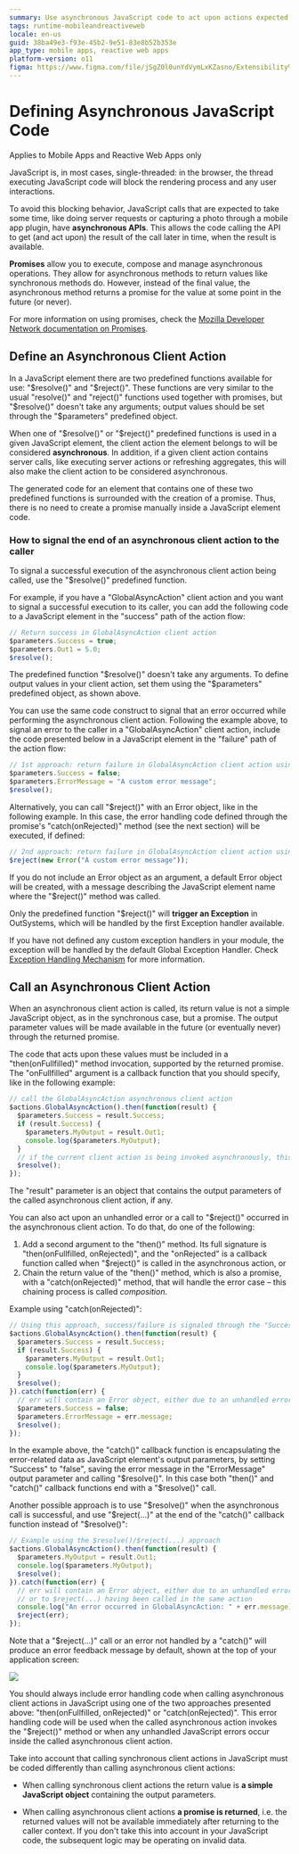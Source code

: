 ```yaml
---
summary: Use asynchronous JavaScript code to act upon actions expected to take some time.
tags: runtime-mobileandreactiveweb
locale: en-us
guid: 38ba49e3-f93e-45b2-9e51-83e8b52b353e
app_type: mobile apps, reactive web apps
platform-version: o11
figma: https://www.figma.com/file/jSgZ0l0unYdVymLxKZasno/Extensibility%20and%20Integration?node-id=410:43
---
```


# Defining Asynchronous JavaScript Code

<div class="info" markdown="1">

Applies to Mobile Apps and Reactive Web Apps only

</div>

JavaScript is, in most cases, single-threaded: in the browser, the thread executing JavaScript code will block the rendering process and any user interactions.

To avoid this blocking behavior, JavaScript calls that are expected to take some time, like doing server requests or capturing a photo through a mobile app plugin, have **asynchronous APIs**. This allows the code calling the API to get (and act upon) the result of the call later in time, when the result is available.

**Promises** allow you to execute, compose and manage asynchronous operations. They allow for asynchronous methods to return values like synchronous methods do. However, instead of the final value, the asynchronous method returns a promise for the value at some point in the future (or never).

For more information on using promises, check the [Mozilla Developer Network documentation on Promises](<https://developer.mozilla.org/en/docs/Web/JavaScript/Reference/Global_Objects/Promise>).

## Define an Asynchronous Client Action

In a JavaScript element there are two predefined functions available for use: "$resolve()" and "$reject()". These functions are very similar to the usual "resolve()" and "reject()" functions used together with promises, but "$resolve()" doesn't take any arguments; output values should be set through the "$parameters" predefined object.

When one of "$resolve()" or "$reject()" predefined functions is used in a given JavaScript element, the client action the element belongs to will be considered **asynchronous**. In addition, if a given client action contains server calls, like executing server actions or refreshing aggregates, this will also make the client action to be considered asynchronous.

The generated code for an element that contains one of these two predefined functions is surrounded with the creation of a promise. Thus, there is no need to create a promise manually inside a JavaScript element code.

### How to signal the end of an asynchronous client action to the caller

To signal a successful execution of the asynchronous client action being called, use the "$resolve()" predefined function.

For example, if you have a "GlobalAsyncAction" client action and you want to signal a successful execution to its caller, you can add the following code to a JavaScript element in the "success" path of the action flow:

```javascript
// Return success in GlobalAsyncAction client action
$parameters.Success = true;
$parameters.Out1 = 5.0;
$resolve();
```

The predefined function "$resolve()" doesn't take any arguments. To define output values in your client action, set them using the "$parameters" predefined object, as shown above.

You can use the same code construct to signal that an error occurred while performing the asynchronous client action. Following the example above, to signal an error to the caller in a "GlobalAsyncAction" client action, include the code presented below in a JavaScript element in the "failure" path of the action flow:

```javascript
// 1st approach: return failure in GlobalAsyncAction client action using an output parameter
$parameters.Success = false;
$parameters.ErrorMessage = "A custom error message"; 
$resolve();
```

Alternatively, you can call "$reject()" with an Error object, like in the following example. In this case, the error handling code defined through the promise's "catch(onRejected)" method (see the next section) will be executed, if defined:

```javascript
// 2nd approach: return failure in GlobalAsyncAction client action using $reject(...)
$reject(new Error("A custom error message"));
```

If you do not include an Error object as an argument, a default Error object will be created, with a message describing the JavaScript element name where the "$reject()" method was called.

<div class="info" markdown="1">

Only the predefined function "$reject()" will **trigger an Exception** in OutSystems, which will be handled by the first Exception handler available.

If you have not defined any custom exception handlers in your module, the exception will be handled by the default Global Exception Handler. Check [Exception Handling Mechanism](<../../../develop/logic/exceptions/handling-mechanism.md>) for more information.

</div>


## Call an Asynchronous Client Action

When an asynchronous client action is called, its return value is not a simple JavaScript object, as in the synchronous case, but a promise. The output parameter values will be made available in the future (or eventually never) through the returned promise.

The code that acts upon these values must be included in a "then(onFullfilled)" method invocation, supported by the returned promise. The "onFullfilled" argument is a callback function that you should specify, like in the following example:

```javascript
// call the GlobalAsyncAction asynchronous client action
$actions.GlobalAsyncAction().then(function(result) {
  $parameters.Success = result.Success;
  if (result.Success) {
    $parameters.MyOutput = result.Out1;
    console.log($parameters.MyOutput);
  }
  // if the current client action is being invoked asynchronously, this call will resolve its promise
  $resolve();
});
```

The "result" parameter is an object that contains the output parameters of the called asynchronous client action, if any.

You can also act upon an unhandled error or a call to "$reject()" occurred in the asynchronous client action. To do that, do one of the following:

1. Add a second argument to the "then()" method. Its full signature is "then(onFullfilled, onRejected)", and the "onRejected" is a callback function called when "$reject()" is called in the asynchronous action, or 
1. Chain the return value of the "then()" method, which is also a promise, with a "catch(onRejected)" method, that will handle the error case – this chaining process is called _composition_. 

Example using "catch(onRejected)":

```javascript 
// Using this approach, success/failure is signaled through the "Success" output parameter
$actions.GlobalAsyncAction().then(function(result) {
  $parameters.Success = result.Success;
  if (result.Success) {
    $parameters.MyOutput = result.Out1;
    console.log($parameters.MyOutput);
  }
  $resolve();
}).catch(function(err) {
  // err will contain an Error object, either due to an unhandled error or to $reject(...) having been called
  $parameters.Success = false;
  $parameters.ErrorMessage = err.message;
  $resolve();
});
```

In the example above, the "catch()" callback function is encapsulating the error-related data as JavaScript element's output parameters, by setting "Success" to "false", saving the error message in the "ErrorMessage" output parameter and calling "$resolve()". In this case both "then()" and "catch()" callback functions end with a "$resolve()" call.

Another possible approach is to use "$resolve()" when the asynchronous call is successful, and use "$reject(...)" at the end of the "catch()" callback function instead of "$resolve()":

```javascript
// Example using the $resolve()/$reject(...) approach
$actions.GlobalAsyncAction().then(function(result) {
  $parameters.MyOutput = result.Out1;
  console.log($parameters.MyOutput);
  $resolve();
}).catch(function(err) {
  // err will contain an Error object, either due to an unhandled error in GlobalAsyncAction
  // or to $reject(...) having been called in the same action
  console.log("An error occurred in GlobalAsyncAction: " + err.message);
  $reject(err);
});
```

Note that a "$reject(...)" call or an error not handled by a "catch()" will produce an error feedback message by default, shown at the top of your application screen:

![](images/feedback-message-error.png)

<div class="info" markdown="1">

You should always include error handling code when calling asynchronous client actions in JavaScript using one of the two approaches presented above: "then(onFullfilled, onRejected)" or "catch(onRejected)". This error handling code will be used when the called asynchronous action invokes the "$reject()" method or when any unhandled JavaScript errors occur inside the called asynchronous client action.

</div>

Take into account that calling synchronous client actions in JavaScript must be coded differently than calling asynchronous client actions:

* When calling synchronous client actions the return value is **a simple JavaScript object** containing the output parameters.
 
* When calling asynchronous client actions **a promise is returned**, i.e. the returned values will not be available immediately after returning to the caller context. If you don't take this into account in your JavaScript code, the subsequent logic may be operating on invalid data. 
